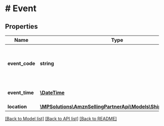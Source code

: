 # # Event

## Properties

Name | Type | Description | Notes
------------ | ------------- | ------------- | -------------
**event_code** | **string** | The event code of a shipment, such as Departed, Received, and ReadyForReceive. |
**event_time** | [**\DateTime**](\DateTime.md) | The date and time of an event for a shipment. |
**location** | [**\MPSolutions\AmznSellingPartnerApi\Models\Shipping\Location**](Location.md) |  | [optional]

[[Back to Model list]](../../README.md#models) [[Back to API list]](../../README.md#endpoints) [[Back to README]](../../README.md)
